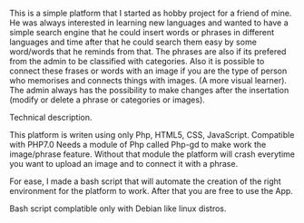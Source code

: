 This is a simple platform that I started as hobby project for a friend of mine.
He was always interested in learning new languages and wanted to have a simple search engine
that he could insert words or phrases in different languages and time after that he could search them
easy by some word/words that he reminds from that.
The phrases are also if its prefered from the admin to be classified with categories.
Also it is possible to connect these frases or words with an image if you are the type of person who memorises and connects things
with images. (A more visual learner).
The admin always has the possibility to make changes after the insertation (modify or delete a phrase or categories or images).

Technical description.

This platform is writen using only Php, HTML5, CSS, JavaScript.
Compatible with PHP7.0
Needs a module of Php called Php-gd to make work the image/phrase feature. Without that module the platform will crash everytime
you want to upload an image and to connect it with a phrase.

For ease, I made a bash script that will automate the creation of the right environment for the platform to work.
After that you are free to use the App.

Bash script complatible only with Debian like linux distros.
